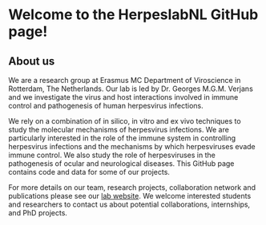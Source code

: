 # Welcome to the HerpeslabNL GitHub page!

## About us

We are a research group at Erasmus MC Department of Viroscience in Rotterdam, The Netherlands. Our lab is led by Dr. Georges M.G.M. Verjans and we investigate the virus and host interactions involved in immune control and pathogenesis of human herpesvirus infections.

We rely on a combination of in silico, in vitro and ex vivo techniques to study the molecular mechanisms of herpesvirus infections. We are particularly interested in the role of the immune system in controlling herpesvirus infections and the mechanisms by which herpesviruses evade immune control. We also study the role of herpesviruses in the pathogenesis of ocular and neurological diseases. This GitHub page contains code and data for some of our projects.

For more details on our team, research projects, collaboration network and publications please see our [lab website](http://www.herpeslab.nl). We welcome interested students and researchers to contact us about potential collaborations, internships, and PhD projects.
